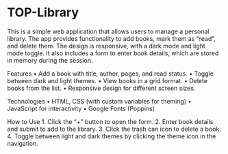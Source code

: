 # TOP-Library
This is a simple web application that allows users to manage a personal library. 
The app provides functionality to add books, mark them as “read”, and delete them. 
The design is responsive, with a dark mode and light mode toggle. It also includes a form to enter book details, which are stored in memory during the session.

Features
	•	Add a book with title, author, pages, and read status.
	•	Toggle between dark and light themes.
	•	View books in a grid format.
	•	Delete books from the list.
	•	Responsive design for different screen sizes.

Technologies
	•	HTML, CSS (with custom variables for theming)
	•	JavaScript for interactivity
	•	Google Fonts (Poppins)

How to Use
	1.	Click the “+” button to open the form.
	2.	Enter book details and submit to add to the library.
	3.	Click the trash can icon to delete a book.
	4.	Toggle between light and dark themes by clicking the theme icon in the navigation.

